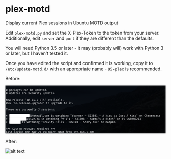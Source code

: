 # plex-motd
Display current Plex sessions in Ubuntu MOTD output

Edit `plex-motd.py` and set the X-Plex-Token to the token from your server.
Additionally, edit `server` and `port` if they are different than the defaults.

You will need Python 3.5 or later - it may (probably will) work with Python 3 or later, but I haven't tested it.

Once you have edited the script and confirmed it is working, copy it to `/etc/update-motd.d/` with an appropriate name - `95-plex` is recommended.

Before:

![alt text](https://raw.githubusercontent.com/mveinot/plex-motd/master/README/plex-motd.png)

After:

![alt text](https://raw.githubusercontent.com/ejach/plex-motd/patch-1/README/1.PNG)

